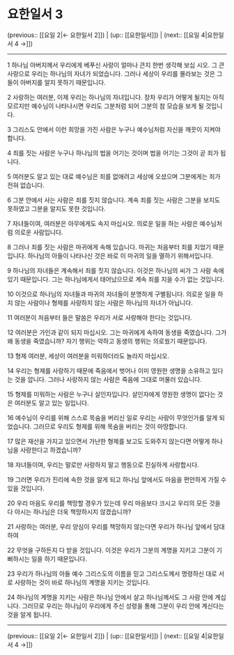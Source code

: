 # 요한일서 3

(previous:: [[요일 2|← 요한일서 2]]) | (up:: [[요한일서]]) | (next:: [[요일 4|요한일서 4 →]])

***




1 
하나님 아버지께서 우리에게 베푸신 사랑이 얼마나 큰지 한번 생각해 보십 시오. 그 큰 사랑으로 우리는 하나님의 자녀가 되었습니다. 그러나 세상이 우리를 몰라보는 것은 그들이 아버지를 알지 못하기 때문입니다. 



2 
사랑하는 여러분, 이제 우리는 하나님의 자녀입니다. 장차 우리가 어떻게 될지는 아직 모르지만 예수님이 나타나시면 우리도 그분처럼 되어 그분의 참 모습을 보게 될 것입니다. 



3 
그리스도 안에서 이런 희망을 가진 사람은 누구나 예수님처럼 자신을 깨끗이 지켜야 합니다. 



4 
죄를 짓는 사람은 누구나 하나님의 법을 어기는 것이며 법을 어기는 그것이 곧 죄가 됩니다. 



5 
여러분도 알고 있는 대로 예수님은 죄를 없애려고 세상에 오셨으며 그분에게는 죄가 전혀 없습니다. 



6 
그분 안에서 사는 사람은 죄를 짓지 않습니다. 계속 죄를 짓는 사람은 그분을 보지도 못하였고 그분을 알지도 못한 것입니다. 



7 
자녀들이여, 여러분은 아무에게도 속지 마십시오. 의로운 일을 하는 사람은 예수님처럼 의로운 사람입니다. 



8 
그러나 죄를 짓는 사람은 마귀에게 속해 있습니다. 마귀는 처음부터 죄를 지었기 때문입니다. 하나님의 아들이 나타나신 것은 바로 이 마귀의 일을 멸하기 위해서입니다. 



9 
하나님의 자녀들은 계속해서 죄를 짓지 않습니다. 이것은 하나님의 씨가 그 사람 속에 있기 때문입니다. 그는 하나님에게서 태어났으므로 계속 죄를 지을 수가 없는 것입니다. 



10 
이것으로 하나님의 자녀들과 마귀의 자녀들이 분명하게 구별됩니다. 의로운 일을 하지 않는 사람이나 형제를 사랑하지 않는 사람은 하나님의 자녀가 아닙니다. 



11 
여러분이 처음부터 들은 말씀은 우리가 서로 사랑해야 한다는 것입니다. 



12 
여러분은 가인과 같이 되지 마십시오. 그는 마귀에게 속하여 동생을 죽였습니다. 그가 왜 동생을 죽였습니까? 자기 행위는 악하고 동생의 행위는 의로웠기 때문입니다. 



13 
형제 여러분, 세상이 여러분을 미워하더라도 놀라지 마십시오. 



14 
우리는 형제를 사랑하기 때문에 죽음에서 벗어나 이미 영원한 생명을 소유하고 있다는 것을 압니다. 그러나 사랑하지 않는 사람은 죽음에 그대로 머물러 있습니다. 



15 
형제를 미워하는 사람은 누구나 살인자입니다. 살인자에게 영원한 생명이 없다는 것은 여러분도 알고 있는 일입니다. 



16 
예수님이 우리를 위해 스스로 목숨을 버리신 일로 우리는 사랑이 무엇인가를 알게 되었습니다. 그러므로 우리도 형제를 위해 목숨을 버리는 것이 마땅합니다. 



17 
많은 재산을 가지고 있으면서 가난한 형제를 보고도 도와주지 않는다면 어떻게 하나님을 사랑한다고 하겠습니까? 



18 
자녀들이여, 우리는 말로만 사랑하지 말고 행동으로 진실하게 사랑합시다. 



19 
그러면 우리가 진리에 속한 것을 알게 되고 하나님 앞에서도 마음을 편안하게 가질 수 있을 것입니다. 



20 
우리 마음도 우리를 책망할 경우가 있는데 우리 마음보다 크시고 우리의 모든 것을 다 아시는 하나님은 더욱 책망하시지 않겠습니까? 



21 
사랑하는 여러분, 우리 양심이 우리를 책망하지 않는다면 우리가 하나님 앞에서 담대하여 



22 
무엇을 구하든지 다 받을 것입니다. 이것은 우리가 그분의 계명을 지키고 그분이 기뻐하시는 일을 하기 때문입니다. 



23 
우리가 하나님의 아들 예수 그리스도의 이름을 믿고 그리스도께서 명령하신 대로 서로 사랑하는 것이 바로 하나님의 계명을 지키는 것입니다. 



24 
하나님의 계명을 지키는 사람은 하나님 안에서 살고 하나님께서도 그 사람 안에 계십니다. 그러므로 우리는 하나님이 우리에게 주신 성령을 통해 그분이 우리 안에 계신다는 것을 알게 됩니다.

***

(previous:: [[요일 2|← 요한일서 2]]) | (up:: [[요한일서]]) | (next:: [[요일 4|요한일서 4 →]])
